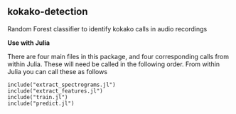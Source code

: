 ## kokako-detection
Random Forest classifier to identify kokako calls in audio recordings

**Use with Julia**

There are four main files in this package, and four corresponding calls from
within Julia. These will need be called in the following order. From within Julia
you can call these as follows

```
include("extract_spectrograms.jl")
include("extract_features.jl")
include("train.jl")
include("predict.jl")
```
